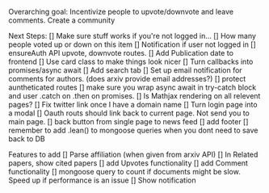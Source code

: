 Overarching goal:
Incentivize people to upvote/downvote and leave comments. Create a community

Next Steps:
[] Make sure stuff works if you're not logged in...
[] How many people voted up or down on this item
[] Notification if user not logged in
[] ensureAuth API upvote, downvote routes. 
[] Add Publication date to frontend
[] Use card class to make things look nicer
[] Turn callbacks into promises/async await
[] Add search tab
[] Set up email notification for comments for authors. (does arxiv provide email addresses?)
[] protect auntheticated routes
[] make sure you wrap async await in try-catch block and user .catch on .then on promises. 
[] Is Mathjax rendering on all relevent pages?
[] Fix twitter link once I have a domain name
[] Turn login page into a modal
[] Oauth routs should link back to current page. Not send you to main page. 
[] back button from single page to news feed
[] add footer
[] remember to add .lean() to mongoose queries when you dont need to save back to DB


Features to add
[] Parse affiliation (when given from arxiv API)
[] In Related papers, show cited papers
[] add Upvotes functionality
[] add Comment functionality
[] mongoose query to count if documents might be slow. Speed up if performance is an issue
[] Show notification
